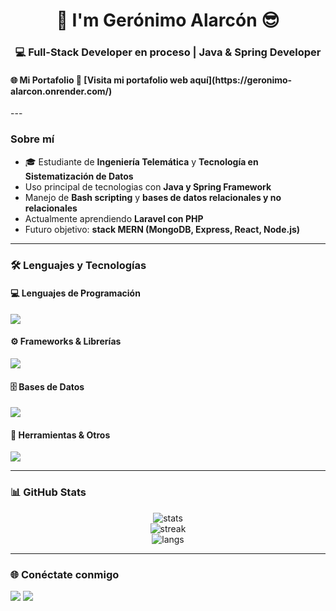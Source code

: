 <h1 align="center">🤙 I'm Gerónimo Alarcón 😎</h1>
<h3 align="center">💻 Full-Stack Developer en proceso | Java & Spring Developer </h3>
<h4 aling ="center">🌐 Mi Portafolio  🔗 [Visita mi portafolio web aquí](https://geronimo-alarcon.onrender.com/)</h4>
---

###  Sobre mí  
- 🎓 Estudiante de **Ingeniería Telemática** y **Tecnología en Sistematización de Datos**  
- Uso principal de tecnologias con **Java y Spring Framework**  
-  Manejo de **Bash scripting** y **bases de datos relacionales y no relacionales**  
-  Actualmente aprendiendo **Laravel con PHP**  
-  Futuro objetivo: **stack MERN (MongoDB, Express, React, Node.js)**  


---

### 🛠️ Lenguajes y Tecnologías  

#### 💻 Lenguajes de Programación  
<p align="left">
  <img src="https://skillicons.dev/icons?i=java,php,js,py,bash,cpp,html,css" />
</p>

#### ⚙️ Frameworks & Librerías  
<p align="left">
  <img src="https://skillicons.dev/icons?i=spring,laravel,bootstrap" />
</p>

#### 🗄️ Bases de Datos  
<p align="left">
  <img src="https://skillicons.dev/icons?i=mysql,postgres" />
</p>

#### 🧰 Herramientas & Otros  
<p align="left">
  <img src="https://skillicons.dev/icons?i=vscode,git,github,postman,figma,linux" />
</p>

---


### 📊 GitHub Stats  

<p align="center">
  <img src="https://github-readme-stats.vercel.app/api?username=GeritoJavita&show_icons=true&theme=tokyonight" alt="stats"/>
  <br/>
  <img src="https://github-readme-streak-stats.herokuapp.com/?user=GeritoJavita&theme=tokyonight" alt="streak"/>
  <br/>
  <img src="https://github-readme-stats.vercel.app/api/top-langs/?username=GeritoJavita&layout=compact&theme=tokyonight" alt="langs"/>
</p>

---

### 🌐 Conéctate conmigo  
<p align="left">
  <a href="https://www.linkedin.com/in/geronimo-alarcon-garcia-09b871312/" target="_blank"><img src="https://skillicons.dev/icons?i=linkedin" /></a>
  <a href="mailto:geronimo.garciaalarco@gmail.com"><img src="https://skillicons.dev/icons?i=gmail" /></a>
</p>
